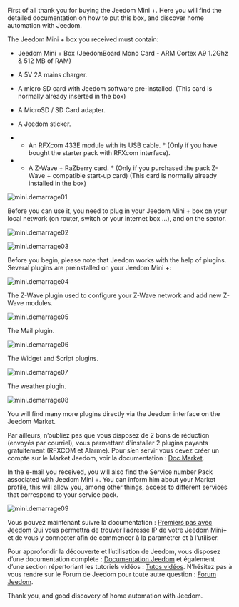 First of all thank you for buying the Jeedom Mini +. Here you will find
the detailed documentation on how to put this
box, and discover home automation with Jeedom.

The Jeedom Mini + box you received must contain:

-   Jeedom Mini + Box (JeedomBoard Mono Card - ARM Cortex A9 1.2Ghz
    & 512 MB of RAM)

-   A 5V 2A mains charger.

-   A micro SD card with Jeedom software pre-installed. (This
    card is normally already inserted in the box)

-   A MicroSD / SD Card adapter.

-   A Jeedom sticker.

-   * An RFXcom 433E module with its USB cable. * (Only if you have
    bought the starter pack with RFXcom interface).

-   * A Z-Wave + RaZberry card. * (Only if you purchased the pack
    Z-Wave + compatible start-up card) (This card is normally already
    installed in the box)

![mini.demarrage01](../images/mini.demarrage01.png)

Before you can use it, you need to plug in your Jeedom Mini + box
on your local network (on router, switch or your internet box ...), and
on the sector.

![mini.demarrage02](../images/mini.demarrage02.png)

![mini.demarrage03](../images/mini.demarrage03.png)

Before you begin, please note that Jeedom works with the help of
plugins. Several plugins are preinstalled on your Jeedom Mini +:

![mini.demarrage04](../images/mini.demarrage04.png)

The Z-Wave plugin used to configure your Z-Wave network and add
new Z-Wave modules.

![mini.demarrage05](../images/mini.demarrage05.png)

The Mail plugin.

![mini.demarrage06](../images/mini.demarrage06.png)

The Widget and Script plugins.

![mini.demarrage07](../images/mini.demarrage07.png)

The weather plugin.

![mini.demarrage08](../images/mini.demarrage08.png)

You will find many more plugins directly via
the Jeedom interface on the Jeedom Market.

Par ailleurs, n’oubliez pas que vous disposez de 2 bons de réduction
(envoyés par courriel), vous permettant d’installer 2 plugins payants
gratuitement (RFXCOM et Alarme). Pour s’en servir vous devez créer un
compte sur le Market Jeedom, voir la documentation : [Doc
Market](https://jeedom.github.io/documentation/premiers-pas/fr_FR/index).

In the e-mail you received, you will also find the Service number
Pack associated with Jeedom Mini +. You can inform him about your
Market profile, this will allow you, among other things, access to
different services that correspond to your service pack.

![mini.demarrage09](../images/mini.demarrage09.png)

Vous pouvez maintenant suivre la documentation : [Premiers pas avec
Jeedom](https://jeedom.github.io/documentation/premiers-pas/fr_FR/index)
Qui vous permettra de trouver l’adresse IP de votre Jeedom Mini+ et de
vous y connecter afin de commencer à la paramètrer et à l’utiliser.

Pour approfondir la découverte et l’utilisation de Jeedom, vous disposez
d’une documentation complète : [Documentation
Jeedom](https://jeedom.fr/doc) et également d’une section répertoriant
les tutoriels vidéos : [Tutos vidéos](https://jeedom.github.io/documentation/presentation/fr_FR/index#tocAnchor-1-3).
N’hésitez pas à vous rendre sur le Forum de Jeedom pour toute autre
question : [Forum Jeedom](https://www.jeedom.com/forum/).

Thank you, and good discovery of home automation with Jeedom.
